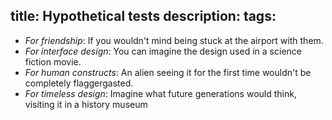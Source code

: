 title: Hypothetical tests
description:
tags:
---

- *For friendship*: If you wouldn't mind being stuck at the airport with them.
- *For interface design*: You can imagine the design used in a science fiction movie.
- *For human constructs*: An alien seeing it for the first time wouldn't be completely flaggergasted.
- *For timeless design*: Imagine what future generations would think, visiting it in a history museum